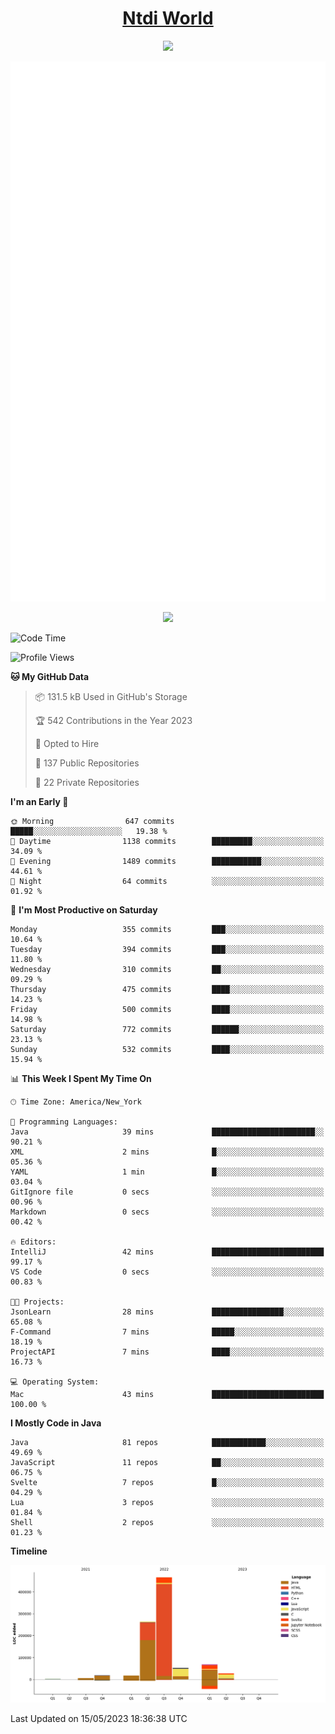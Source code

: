 <h1 align="center"><a href="https://www.ntdi.world">Ntdi World</a></h1>
<p align="center">
  <a href="https://github.com/n-tdi"><img src="https://readme-typing-svg.herokuapp.com?lines=FullStack+Developer;Web+Developer;Open-Source+Enthusiast;Java+Developer;Spigot-API%20Developer;&center=true&width=500&height=50"></a>
</p>

<div align="center">
  <img src="/github-metrics.svg"></img>
  
  <img src="https://komarev.com/ghpvc/?username=n-tdi&color=green"></img>
</div>

<!-- May use later.. idk -->
<!-- <a href="http://www.github.com/n-tdi"><img src="https://github-readme-stats.vercel.app/api?username=n-tdi&show_icons=true&hide=&count_private=true&title_color=0891b2&text_color=ffffff&icon_color=0891b2&bg_color=1c1917&hide_border=true&show_icons=true" alt="n-tdi's GitHub stats" /></a> -->

<!--START_SECTION:waka-->
![Code Time](http://img.shields.io/badge/Code%20Time-247%20hrs%2027%20mins-blue)

![Profile Views](http://img.shields.io/badge/Profile%20Views-4-blue)

**🐱 My GitHub Data** 

> 📦 131.5 kB Used in GitHub's Storage 
 > 
> 🏆 542 Contributions in the Year 2023
 > 
> 💼 Opted to Hire
 > 
> 📜 137 Public Repositories 
 > 
> 🔑 22 Private Repositories 
 > 
**I'm an Early 🐤** 

```text
🌞 Morning                647 commits         █████░░░░░░░░░░░░░░░░░░░░   19.38 % 
🌆 Daytime                1138 commits        █████████░░░░░░░░░░░░░░░░   34.09 % 
🌃 Evening                1489 commits        ███████████░░░░░░░░░░░░░░   44.61 % 
🌙 Night                  64 commits          ░░░░░░░░░░░░░░░░░░░░░░░░░   01.92 % 
```
📅 **I'm Most Productive on Saturday** 

```text
Monday                   355 commits         ███░░░░░░░░░░░░░░░░░░░░░░   10.64 % 
Tuesday                  394 commits         ███░░░░░░░░░░░░░░░░░░░░░░   11.80 % 
Wednesday                310 commits         ██░░░░░░░░░░░░░░░░░░░░░░░   09.29 % 
Thursday                 475 commits         ████░░░░░░░░░░░░░░░░░░░░░   14.23 % 
Friday                   500 commits         ████░░░░░░░░░░░░░░░░░░░░░   14.98 % 
Saturday                 772 commits         ██████░░░░░░░░░░░░░░░░░░░   23.13 % 
Sunday                   532 commits         ████░░░░░░░░░░░░░░░░░░░░░   15.94 % 
```


📊 **This Week I Spent My Time On** 

```text
🕑︎ Time Zone: America/New_York

💬 Programming Languages: 
Java                     39 mins             ███████████████████████░░   90.21 % 
XML                      2 mins              █░░░░░░░░░░░░░░░░░░░░░░░░   05.36 % 
YAML                     1 min               █░░░░░░░░░░░░░░░░░░░░░░░░   03.04 % 
GitIgnore file           0 secs              ░░░░░░░░░░░░░░░░░░░░░░░░░   00.96 % 
Markdown                 0 secs              ░░░░░░░░░░░░░░░░░░░░░░░░░   00.42 % 

🔥 Editors: 
IntelliJ                 42 mins             █████████████████████████   99.17 % 
VS Code                  0 secs              ░░░░░░░░░░░░░░░░░░░░░░░░░   00.83 % 

🐱‍💻 Projects: 
JsonLearn                28 mins             ████████████████░░░░░░░░░   65.08 % 
F-Command                7 mins              █████░░░░░░░░░░░░░░░░░░░░   18.19 % 
ProjectAPI               7 mins              ████░░░░░░░░░░░░░░░░░░░░░   16.73 % 

💻 Operating System: 
Mac                      43 mins             █████████████████████████   100.00 % 
```

**I Mostly Code in Java** 

```text
Java                     81 repos            ████████████░░░░░░░░░░░░░   49.69 % 
JavaScript               11 repos            ██░░░░░░░░░░░░░░░░░░░░░░░   06.75 % 
Svelte                   7 repos             █░░░░░░░░░░░░░░░░░░░░░░░░   04.29 % 
Lua                      3 repos             ░░░░░░░░░░░░░░░░░░░░░░░░░   01.84 % 
Shell                    2 repos             ░░░░░░░░░░░░░░░░░░░░░░░░░   01.23 % 
```



**Timeline**

![Lines of Code chart](https://raw.githubusercontent.com/n-tdi/n-tdi/main/assets/bar_graph.png)


 Last Updated on 15/05/2023 18:36:38 UTC
<!--END_SECTION:waka-->
